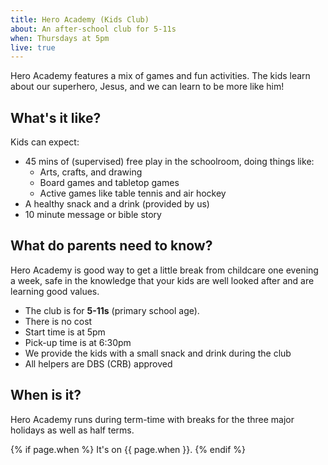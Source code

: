 ```yaml
---
title: Hero Academy (Kids Club)
about: An after-school club for 5-11s
when: Thursdays at 5pm
live: true
---
```


Hero Academy features a mix of games and fun activities. The kids learn about our superhero, Jesus, and we can learn to be more like him!

## What's it like?

Kids can expect:

 * 45 mins of (supervised) free play in the schoolroom, doing things like:
     - Arts, crafts, and drawing
     - Board games and tabletop games
     - Active games like table tennis and air hockey
 * A healthy snack and a drink (provided by us)
 * 10 minute message or bible story

## What do parents need to know?

Hero Academy is good way to get a little break from childcare one evening a week, safe in the knowledge that your kids are well looked after and are learning good values.

 * The club is for **5-11s** (primary school age).
 * There is no cost
 * Start time is at 5pm
 * Pick-up time is at 6:30pm
 * We provide the kids with a small snack and drink during the club
 * All helpers are DBS (CRB) approved

## When is it?

Hero Academy runs during term-time with breaks for the three major holidays as well as half terms.

{% if page.when %}
It's on {{ page.when }}.
{% endif %}
 